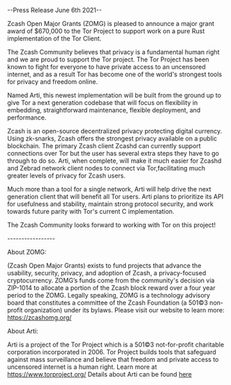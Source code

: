 \--Press Release June 6th 2021--

Zcash Open Major Grants (ZOMG) is pleased to announce a major grant award of $670,000 to the Tor Project to support work on a pure Rust implementation of the Tor Client. 

The Zcash Community believes that privacy is a fundamental human right and we are proud to support the Tor project. The Tor Project has been known to fight for everyone to have private access to an uncensored internet, and as a result Tor has become one of the world's strongest tools for privacy and freedom online. 

Named Arti, this newest implementation will be built from the ground up to give Tor a next generation codebase that will focus on flexibility in embedding, straightforward maintenance, flexible deployment, and performance. 

Zcash is an open-source decentralized privacy protecting digital currency. Using zk-snarks, Zcash offers the strongest privacy available on a public blockchain. The primary Zcash client Zcashd can currently support connections over Tor but the user has several extra steps they have to go through to do so. Arti, when complete, will make it much easier for Zcashd and Zebrad network client nodes to connect via Tor,facilitating much greater levels of privacy for Zcash users. 

Much more than a tool for a single network, Arti will help drive the next generation client that will benefit all Tor users. Arti plans to prioritize its API for usefulness and stability, maintain strong protocol security, and work towards future parity with Tor's current C implementation.

The Zcash Community looks forward to working with Tor on this project!

\-----------------

About ZOMG: 

(Zcash Open Major Grants) exists to fund projects that advance the usability, security, privacy, and adoption of Zcash, a privacy-focused cryptocurrency. ZOMG’s funds come from the community's decision via ZIP-1014 to allocate a portion of the Zcash block reward over a four year period to the ZOMG. Legally speaking, ZOMG is a technology advisory board that constitutes a committee of the Zcash Foundation (a 501©3 non-profit organization) under its bylaws. Please visit our website to learn more:  [https](https://zcashomg.org/)[://](https://zcashomg.org/)[zcashomg](https://zcashomg.org/)[.](https://zcashomg.org/)[org](https://zcashomg.org/)[/](https://zcashomg.org/) 

About Arti:

Arti is a project of the Tor Project which is a 501©3 not-for-profit charitable corporation incorporated in 2006. Tor Project builds tools that safeguard against mass surveillance and believe that freedom and private access to uncensored internet is a human right. Learn more at [https](https://www.torproject.org/)[://](https://www.torproject.org/)[www](https://www.torproject.org/)[.](https://www.torproject.org/)[torproject](https://www.torproject.org/)[.](https://www.torproject.org/)[org](https://www.torproject.org/)[/](https://www.torproject.org/) Details about Arti can be found [here](https://forum.zcashcommunity.com/t/arti-a-pure-rust-tor-implementation-for-zcash-and-beyond/38776)
